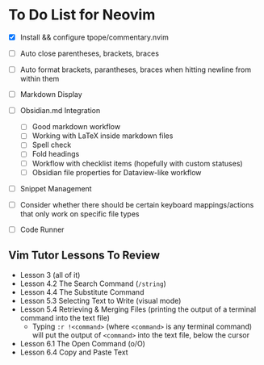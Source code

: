 # To Do List for Neovim

- [x] Install && configure tpope/commentary.nvim

- [ ] Auto close parentheses, brackets, braces
- [ ] Auto format brackets, parantheses, braces when hitting newline from within them
- [ ] Markdown Display

- [ ] Obsidian.md Integration
  - [ ] Good markdown workflow
  - [ ] Working with LaTeX inside markdown files
  - [ ] Spell check
  - [ ] Fold headings
  - [ ] Workflow with checklist items (hopefully with custom statuses)
  - [ ] Obsidian file properties for Dataview-like workflow

- [ ] Snippet Management

- [ ] Consider whether there should be certain keyboard mappings/actions that only work on specific file types

- [ ] Code Runner

## Vim Tutor Lessons To Review

- Lesson 3 (all of it)
- Lesson 4.2 The Search Command (`/string`)
- Lesson 4.4 The Substitute Command
- Lesson 5.3 Selecting Text to Write (visual mode)
- Lesson 5.4 Retrieving & Merging Files (printing the output of a terminal command into the text file)
  - Typing `:r !<command>` (where `<command>` is any terminal command) will put the output of `<command>` into the text file, below the cursor
- Lesson 6.1 The Open Command (o/O)
- Lesson 6.4 Copy and Paste Text
